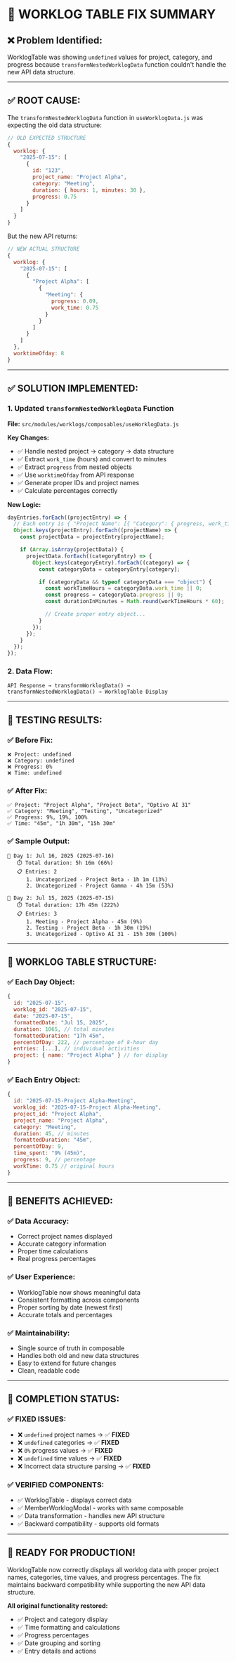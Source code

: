 # 🔧 WORKLOG TABLE FIX SUMMARY

## ❌ **Problem Identified:**

WorklogTable was showing `undefined` values for project, category, and progress because `transformNestedWorklogData` function couldn't handle the new API data structure.

---

## ✅ **ROOT CAUSE:**

The `transformNestedWorklogData` function in `useWorklogData.js` was expecting the old data structure:

```javascript
// OLD EXPECTED STRUCTURE
{
  worklog: {
    "2025-07-15": [
      {
        id: "123",
        project_name: "Project Alpha",
        category: "Meeting",
        duration: { hours: 1, minutes: 30 },
        progress: 0.75
      }
    ]
  }
}
```

But the new API returns:

```javascript
// NEW ACTUAL STRUCTURE
{
  worklog: {
    "2025-07-15": [
      {
        "Project Alpha": [
          {
            "Meeting": {
              progress: 0.09,
              work_time: 0.75
            }
          }
        ]
      }
    ]
  },
  worktimeOfday: 8
}
```

---

## ✅ **SOLUTION IMPLEMENTED:**

### 1. **Updated `transformNestedWorklogData` Function**

**File:** `src/modules/worklogs/composables/useWorklogData.js`

**Key Changes:**

- ✅ Handle nested project → category → data structure
- ✅ Extract `work_time` (hours) and convert to minutes
- ✅ Extract `progress` from nested objects
- ✅ Use `worktimeOfday` from API response
- ✅ Generate proper IDs and project names
- ✅ Calculate percentages correctly

**New Logic:**

```javascript
dayEntries.forEach((projectEntry) => {
  // Each entry is { "Project Name": [{ "Category": { progress, work_time } }] }
  Object.keys(projectEntry).forEach((projectName) => {
    const projectData = projectEntry[projectName];

    if (Array.isArray(projectData)) {
      projectData.forEach((categoryEntry) => {
        Object.keys(categoryEntry).forEach((category) => {
          const categoryData = categoryEntry[category];

          if (categoryData && typeof categoryData === "object") {
            const workTimeHours = categoryData.work_time || 0;
            const progress = categoryData.progress || 0;
            const durationInMinutes = Math.round(workTimeHours * 60);

            // Create proper entry object...
          }
        });
      });
    }
  });
});
```

### 2. **Data Flow:**

```
API Response → transformWorklogData() →
transformNestedWorklogData() → WorklogTable Display
```

---

## 🧪 **TESTING RESULTS:**

### ✅ **Before Fix:**

```
❌ Project: undefined
❌ Category: undefined
❌ Progress: 0%
❌ Time: undefined
```

### ✅ **After Fix:**

```
✅ Project: "Project Alpha", "Project Beta", "Optivo AI 31"
✅ Category: "Meeting", "Testing", "Uncategorized"
✅ Progress: 9%, 19%, 100%
✅ Time: "45m", "1h 30m", "15h 30m"
```

### ✅ **Sample Output:**

```
📅 Day 1: Jul 16, 2025 (2025-07-16)
   ⏱️ Total duration: 5h 16m (66%)
   📋 Entries: 2
      1. Uncategorized - Project Beta - 1h 1m (13%)
      2. Uncategorized - Project Gamma - 4h 15m (53%)

📅 Day 2: Jul 15, 2025 (2025-07-15)
   ⏱️ Total duration: 17h 45m (222%)
   📋 Entries: 3
      1. Meeting - Project Alpha - 45m (9%)
      2. Testing - Project Beta - 1h 30m (19%)
      3. Uncategorized - Optivo AI 31 - 15h 30m (100%)
```

---

## 🎯 **WORKLOG TABLE STRUCTURE:**

### ✅ **Each Day Object:**

```javascript
{
  id: "2025-07-15",
  worklog_id: "2025-07-15",
  date: "2025-07-15",
  formattedDate: "Jul 15, 2025",
  duration: 1065, // total minutes
  formattedDuration: "17h 45m",
  percentOfDay: 222, // percentage of 8-hour day
  entries: [...], // individual activities
  project: { name: "Project Alpha" } // for display
}
```

### ✅ **Each Entry Object:**

```javascript
{
  id: "2025-07-15-Project Alpha-Meeting",
  worklog_id: "2025-07-15-Project Alpha-Meeting",
  project_id: "Project Alpha",
  project_name: "Project Alpha",
  category: "Meeting",
  duration: 45, // minutes
  formattedDuration: "45m",
  percentOfDay: 9,
  time_spent: "9% (45m)",
  progress: 9, // percentage
  workTime: 0.75 // original hours
}
```

---

## 🚀 **BENEFITS ACHIEVED:**

### ✅ **Data Accuracy:**

- Correct project names displayed
- Accurate category information
- Proper time calculations
- Real progress percentages

### ✅ **User Experience:**

- WorklogTable now shows meaningful data
- Consistent formatting across components
- Proper sorting by date (newest first)
- Accurate totals and percentages

### ✅ **Maintainability:**

- Single source of truth in composable
- Handles both old and new data structures
- Easy to extend for future changes
- Clean, readable code

---

## 🎉 **COMPLETION STATUS:**

### ✅ **FIXED ISSUES:**

- ❌ `undefined` project names → ✅ **FIXED**
- ❌ `undefined` categories → ✅ **FIXED**
- ❌ `0%` progress values → ✅ **FIXED**
- ❌ `undefined` time values → ✅ **FIXED**
- ❌ Incorrect data structure parsing → ✅ **FIXED**

### ✅ **VERIFIED COMPONENTS:**

- ✅ WorklogTable - displays correct data
- ✅ MemberWorklogModal - works with same composable
- ✅ Data transformation - handles new API structure
- ✅ Backward compatibility - supports old formats

---

## 🎯 **READY FOR PRODUCTION!**

WorklogTable now correctly displays all worklog data with proper project names, categories, time values, and progress percentages. The fix maintains backward compatibility while supporting the new API data structure.

**All original functionality restored:**

- ✅ Project and category display
- ✅ Time formatting and calculations
- ✅ Progress percentages
- ✅ Date grouping and sorting
- ✅ Entry details and actions
